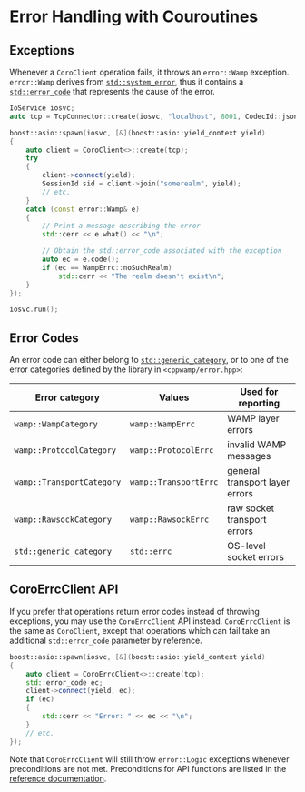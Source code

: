 <!-- ---------------------------------------------------------------------------
                Copyright Butterfly Energy Systems 2014-2015.
         Distributed under the Boost Software License, Version 1.0.
             (See accompanying file LICENSE_1_0.txt or copy at
                    http://www.boost.org/LICENSE_1_0.txt)
---------------------------------------------------------------------------- -->
Error Handling with Couroutines
===============================

Exceptions
----------

Whenever a `CoroClient` operation fails, it throws an `error::Wamp` exception. `error::Wamp` derives from [`std::system_error`][system_error], thus it contains a [`std::error_code`][error_code] that represents the cause of the error.

[system_error]: http://en.cppreference.com/w/cpp/error/system_error
[error_code]: http://en.cppreference.com/w/cpp/error/error_code

```c++
IoService iosvc;
auto tcp = TcpConnector::create(iosvc, "localhost", 8001, CodecId::json);

boost::asio::spawn(iosvc, [&](boost::asio::yield_context yield)
{
    auto client = CoroClient<>::create(tcp);
    try
    {
        client->connect(yield);
        SessionId sid = client->join("somerealm", yield);
        // etc.
    }
    catch (const error::Wamp& e)
    {
        // Print a message describing the error
        std::cerr << e.what() << "\n";

        // Obtain the std::error_code associated with the exception
        auto ec = e.code();
        if (ec == WampErrc::noSuchRealm)
            std::cerr << "The realm doesn't exist\n";
    }
});

iosvc.run();

```

Error Codes
-----------

An error code can either belong to [`std::generic_category`][generic_category], or to one of the error categories defined by the library in `<cppwamp/error.hpp>`:

Error category            | Values                | Used for reporting
------------------------- | ----------------------| ------------------
`wamp::WampCategory`      | `wamp::WampErrc`      | WAMP layer errors
`wamp::ProtocolCategory`  | `wamp::ProtocolErrc`  | invalid WAMP messages
`wamp::TransportCategory` | `wamp::TransportErrc` | general transport layer errors
`wamp::RawsockCategory`   | `wamp::RawsockErrc`   | raw socket transport errors
`std::generic_category`   | `std::errc`           | OS-level socket errors

[generic_category]: http://en.cppreference.com/w/cpp/error/generic_category

CoroErrcClient API
------------------

If you prefer that operations return error codes instead of throwing exceptions, you may use the `CoroErrcClient` API instead. `CoroErrcClient` is the same as `CoroClient`, except that operations which can fail take an additional
`std::error_code` parameter by reference.

```c++
boost::asio::spawn(iosvc, [&](boost::asio::yield_context yield)
{
    auto client = CoroErrcClient<>::create(tcp);
    std::error_code ec;
    client->connect(yield, ec);
    if (ec)
    {
        std::cerr << "Error: " << ec << "\n";
    }
    // etc.
});

```

Note that `CoroErrcClient` will still throw `error::Logic` exceptions whenever preconditions are not met. Preconditions for API functions are listed in the [reference documentation](http://ecorm.github.io/cppwamp/doc/index.html).
